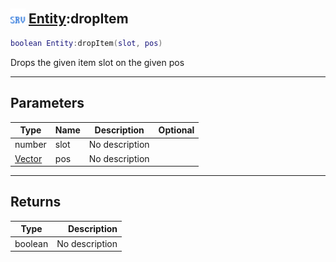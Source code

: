 ## <img src="../../.gitbook/assets/server.png" width="24" height=24 /> [Entity](https://iaswiki.rawr.dev/readme/entity):dropItem

```lua
boolean Entity:dropItem(slot, pos)
```

Drops the given item slot on the given pos

------
## Parameters

| Type   | Name | Description | Optional |
| ------ | ---- | ----------- | -------: |
| number | slot | No description |  |
| [Vector](https://iaswiki.rawr.dev/readme/vector) | pos | No description |  |


------
## Returns

| Type   | Description |
| ------ | ----------: |
| boolean | No description |

